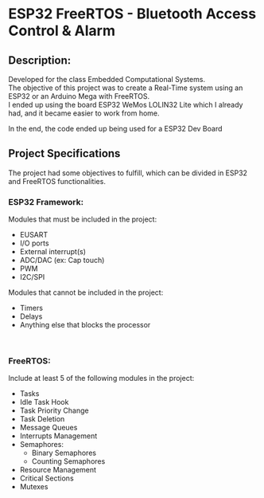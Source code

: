 # ESP32 FreeRTOS - Bluetooth Access Control & Alarm
## Description:
<p> Developed for the class Embedded Computational Systems. <br>
    The objective of this project was to create a Real-Time system using an ESP32 or an Arduino Mega with FreeRTOS.  <br>
    I ended up using the board ESP32 WeMos LOLIN32 Lite which I already had, and it became easier to work from home. </p>
    
<p> In the end, the code ended up being used for a ESP32 Dev Board </p>

## Project Specifications
<p> The project had some objectives to fulfill, which can be divided in ESP32 and FreeRTOS functionalities. </p>

### ESP32 Framework: 
Modules that must be included in the project:
  - EUSART
  - I/O ports
  - External interrupt(s)
  - ADC/DAC (ex: Cap touch)
  - PWM
  - I2C/SPI
  
Modules that cannot be included in the project:
  - Timers
  - Delays
  - Anything else that blocks the processor 
<br>

### FreeRTOS:
Include at least 5 of the following modules in the project: 
  - Tasks
  - Idle Task Hook
  - Task Priority Change
  - Task Deletion
  - Message Queues
  - Interrupts Management
  - Semaphores:
    - Binary Semaphores
    - Counting Semaphores
  - Resource Management
  - Critical Sections
  - Mutexes

